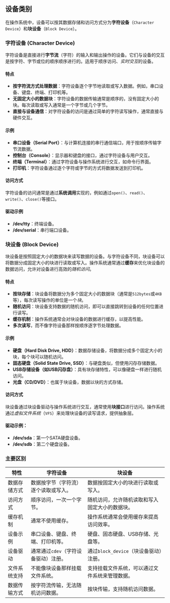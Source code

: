 ## 设备类别
在操作系统中，设备可以按其数据存储和访问方式分为**字符设备**（`Character Device`）和**块设备**（`Block Device`）。
### 字符设备 (Character Device)
字符设备是直接进行**字节流**（字符）的输入和输出操作的设备。它们与设备的交互是按字符、字节或位的顺序顺序进行的。适用于顺序访问、*实时交互*的设备。
#### 特点
- **按字符流方式处理数据**：字符设备逐个字节地读取或写入数据。例如，串口设备、键盘、终端、打印机等。
- **无固定大小的数据块**：字符设备的数据传输通常是顺序的，没有固定大小的块。每次读取或写入通常是一个字节或几个字节。
- **直接与设备通信**：对字符设备的访问是通过简单的字符读写操作，通常直接与硬件交互。
#### 示例
- **串口设备（Serial Port）**：与计算机连接的串行通信端口，用于按顺序传输字节流数据。
- **控制台（Console）**：显示器和键盘的接口，通过字符设备与用户交互。
- **终端（Terminal）**：通过字符设备与操作系统进行交互，如命令行界面。
- **打印机**：字符设备通过逐个字符或字节的方式将数据发送到打印机。
#### 访问方式
字符设备的访问通常是通过**系统调用**实现的，例如通过`open()`、`read()`、`write()`、`close()`等接口。
#### 驱动示例
- **/dev/tty**：终端设备。
- **/dev/serial**：串行端口设备。
### 块设备 (Block Device)
块设备是按照固定大小的数据块来读写数据的设备。与字符设备不同，块设备可以将数据分成固定大小的块进行读取或写入。操作系统通常通过**缓存**来优化块设备的数据访问，允许对设备进行高效的*随机访问*。
#### 特点
- **按块存储**：块设备将数据分为多个固定大小的数据块（通常是`512bytes`或`4KB`等），每次读写操作的单位是一个*块*。
- **随机访问**：块设备支持数据的随机访问，即可以直接跳转到设备的任何位置进行读写。
- **缓存机制**：操作系统通常会对块设备的数据进行缓存，以提高性能。
- **多次读写**，而不像字符设备那样按顺序逐字节处理数据。

#### 示例
- **硬盘（Hard Disk Drive, HDD）**：数据存储设备，将数据分成多个固定大小的块，每个块可以随机访问。
- **固态硬盘（Solid State Drive, SSD）**：与硬盘类似，但使用闪存存储数据。
- **USB存储设备（如USB闪存盘）**：具有块存储特性，可以像硬盘一样进行随机访问。
- **光盘（CD/DVD）**：也属于块设备，数据以块的方式存储。
#### 访问方式
块设备通过块设备驱动与操作系统进行交互，通常使用**块接口**进行访问。操作系统通过*虚拟文件系统*（`VFS`）来处理块设备的读写请求，提供抽象层。
#### 驱动示例：
- **/dev/sda**：第一个SATA硬盘设备。
- **/dev/sdb**：第二个硬盘设备。
### 主要区别

| 特性     | 字符设备                  | 块设备                        |
| ------ | --------------------- | -------------------------- |
| 数据存储方式 | 数据按字节（字符流）逐个读取或写入。    | 数据按固定大小的块进行读取或写入。          |
| 访问方式   | 顺序访问，一次一个字节。          | 随机访问，允许随机读取和写入固定大小的数据块。    |
| 缓存机制   | 通常不使用缓存。              | 操作系统通常会使用缓存来提高访问效率。        |
| 设备示例   | 串口设备、键盘、终端、打印机等。      | 硬盘、固态硬盘、USB存储、光盘等。         |
| 设备驱动   | 通常通过`cdev`（字符设备驱动）注册。 | 通过`block_device`（块设备驱动）注册。 |
| 文件系统支持 | 不能像块设备那样挂载文件系统。       | 支持挂载文件系统，可以通过文件系统来管理数据。    |
| 数据传输方式 | 按字符流传输，无法随机访问数据。      | 按块传输，支持随机访问数据。             |
